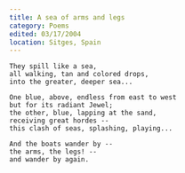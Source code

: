 ```yaml
---
title: A sea of arms and legs
category: Poems
edited: 03/17/2004
location: Sitges, Spain
---
```


    They spill like a sea,
    all walking, tan and colored drops,
    into the greater, deeper sea...

    One blue, above, endless from east to west
    but for its radiant Jewel;
    the other, blue, lapping at the sand,
    receiving great hordes --
    this clash of seas, splashing, playing...

    And the boats wander by --
    the arms, the legs! --
    and wander by again.


